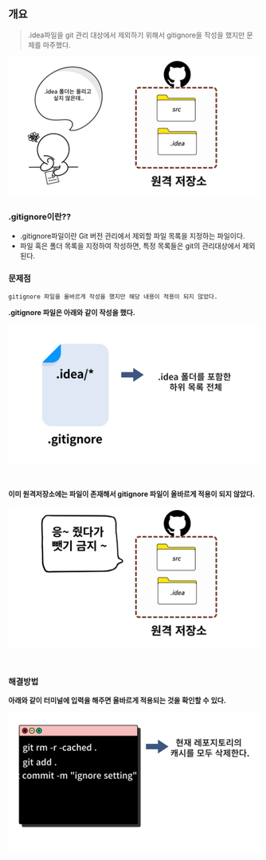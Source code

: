 ## 개요

> .idea파일을 git 관리 대상에서 제외하기 위해서 gitignore을 작성을 했지만 문제를 마주했다.

![git1](../img/git1.png)

### .gitignore이란??

- .gitignore파일이란 Git 버전 관리에서 제외할 파일 목록을 지정하는 파일이다.
- 파일 혹은 폴더 목록을 지정하여 작성하면, 특정 목록들은 git의 관리대상에서 제외된다.

### 문제점

`gitignore 파일을 올바르게 작성을 했지만 해당 내용이 적용이 되지 않았다.`

**.gitignore 파일은 아래와 같이 작성을 했다.**

![git2](../img/git2.png)

<br>

**이미 원격저장소에는 파일이 존재해서 gitignore 파일이 올바르게 적용이 되지 않았다.**

![git3](../img/git3.png)

<br>

### 해결방법

**아래와 같이 터미널에 입력을 해주면 올바르게 적용되는 것을 확인할 수 있다.**

![git4](../img/git4.png)
